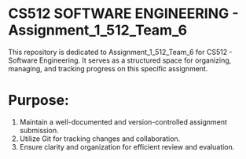 # CS512 SOFTWARE ENGINEERING - Assignment_1_512_Team_6

 This repository is dedicated to Assignment_1_512_Team_6 for CS512 - Software Engineering. It serves as a structured space for organizing, managing, and tracking progress on this specific assignment.

 
# Purpose:

 1. Maintain a well-documented and version-controlled assignment submission.
 2. Utilize Git for tracking changes and collaboration.
 3. Ensure clarity and organization for efficient review and evaluation.